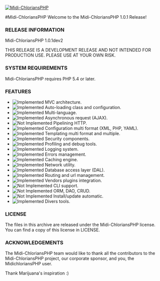 [![Midi-ChloriansPHP](http://img15.hostingpics.net/pics/582569MidichloriansPHP.png)](http://www.midichlorians-php.fr.ht/)

#Midi-ChloriansPHP
Welcome to the Midi-ChloriansPHP 1.0.1 Release! 

### RELEASE INFORMATION

Midi-ChloriansPHP 1.0.1dev2

THIS RELEASE IS A DEVELOPMENT RELEASE AND NOT INTENDED FOR PRODUCTION USE.
PLEASE USE AT YOUR OWN RISK.

### SYSTEM REQUIREMENTS

Midi-ChloriansPHP requires PHP 5.4 or later. 

### FEATURES

* ![Implemented](http://img15.hostingpics.net/pics/320145iconeValid.png) MVC architecture.
* ![Implemented](http://img15.hostingpics.net/pics/320145iconeValid.png) Auto-loading class and configuration.
* ![Implemented](http://img15.hostingpics.net/pics/320145iconeValid.png) Multi-language.
* ![Implemented](http://img15.hostingpics.net/pics/320145iconeValid.png) Asynchronous request (AJAX).
* ![Not Implemented](http://img15.hostingpics.net/pics/553209cross.png) Pipelining HTTP.
* ![Implemented](http://img15.hostingpics.net/pics/320145iconeValid.png) Configuration multi format (XML, PHP, YAML).
* ![Implemented](http://img15.hostingpics.net/pics/320145iconeValid.png) Templating multi format and multiple.
* ![Implemented](http://img15.hostingpics.net/pics/320145iconeValid.png) Security components.
* ![Implemented](http://img15.hostingpics.net/pics/320145iconeValid.png) Profiling and debug tools.
* ![Implemented](http://img15.hostingpics.net/pics/320145iconeValid.png) Logging system.
* ![Implemented](http://img15.hostingpics.net/pics/320145iconeValid.png) Errors management.
* ![Implemented](http://img15.hostingpics.net/pics/320145iconeValid.png) Caching engine.
* ![Implemented](http://img15.hostingpics.net/pics/320145iconeValid.png) Network utility.
* ![Implemented](http://img15.hostingpics.net/pics/320145iconeValid.png) Database access layer (DAL).
* ![Implemented](http://img15.hostingpics.net/pics/320145iconeValid.png) Routing and url management.
* ![Implemented](http://img15.hostingpics.net/pics/320145iconeValid.png) Vendors plugins integration.
* ![Not Implemented](http://img15.hostingpics.net/pics/553209cross.png) CLI support.
* ![Not Implemented](http://img15.hostingpics.net/pics/553209cross.png) ORM, DAO, CRUD.
* ![Not Implemented](http://img15.hostingpics.net/pics/553209cross.png) Install/update automatic.
* ![Implemented](http://img15.hostingpics.net/pics/320145iconeValid.png) Divers tools.

### LICENSE

The files in this archive are released under the Midi-ChloriansPHP license.
You can find a copy of this license in LICENSE.

### ACKNOWLEDGEMENTS

The Midi-ChloriansPHP team would like to thank all the contributors to the Midi-ChloriansPHP 
project, our corporate sponsor, and you, the MidichloriansPHP user.

Thank Marijuana's inspiration :)
